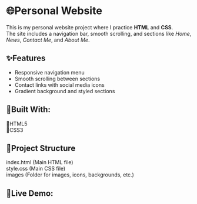 # 🌐Personal Website 

This is my personal website project where I practice **HTML** and **CSS**.  
The site includes a navigation bar, smooth scrolling, and sections like *Home*, *News*, *Contact Me*, and *About Me*.  

## ✨Features 
- Responsive navigation menu  
- Smooth scrolling between sections  
- Contact links with social media icons  
- Gradient background and styled sections
  
## 🌟Built With:
💛HTML5  
💛CSS3  

## 📂Project Structure 
index.html (Main HTML file)  
style.css  (Main CSS file)  
images (Folder for images, icons, backgrounds, etc.)  
## 🌠Live Demo:

